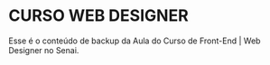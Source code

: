 # CURSO WEB DESIGNER

Esse é o conteúdo de backup da Aula do Curso de Front-End | Web Designer no Senai.
